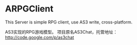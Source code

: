 ARPGClient
==========

This Server is simple RPG client, use AS3 write, cross-platform.

AS3实现的RPG游戏模型。
项目原名AS3Chat，托管地址：http://code.google.com/p/as3chat

